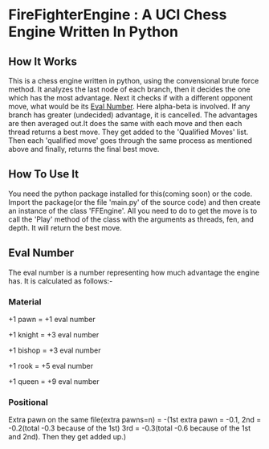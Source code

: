 # FireFighterEngine : A UCI Chess Engine Written In Python

## How It Works

This is a chess engine written in python, using the convensional brute force method. It analyzes the last node of each branch, then it decides the one which has the most advantage. Next it checks if with a different opponent move, what would be its [Eval Number](https://github.com/The-bot-makers/FireFighterEngine#Eval-Number). Here alpha-beta is involved. If any branch has greater (undecided) advantage, it is cancelled. The advantages are then averaged out.It does the same with each move and then each thread returns a best move. They get added to the 'Qualified Moves' list. Then each 'qualified move' goes through the same process as mentioned above and finally, returns the final best move.

## How To Use It

You need the python package installed for this(coming soon) or the code. Import the package(or the file 'main.py' of the source code) and then create an instance of the class 'FFEngine'. All you need to do to get the move is to call the 'Play' method of the class with the arguments as threads, fen, and depth. It will return the best move.

## Eval Number

The eval number is a number representing how much advantage the engine has. It is calculated as follows:-
  
### Material
  
+1 pawn   = +1 eval number

+1 knight = +3 eval number

+1 bishop = +3 eval number

+1 rook   = +5 eval number

+1 queen  = +9 eval number
  
### Positional
  
Extra pawn on the same file(extra pawns=n) = -(1st extra pawn = -0.1, 2nd = -0.2(total -0.3 because of the 1st) 3rd = -0.3(total -0.6 because of the 1st and 2nd). Then they get added up.)
